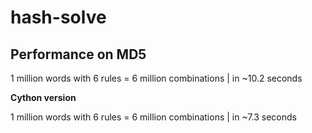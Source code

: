 # hash-solve

## Performance on MD5

1 million words with 6 rules = 6 million combinations | in ~10.2 seconds

**Cython version**

1 million words with 6 rules = 6 million combinations | in ~7.3 seconds

